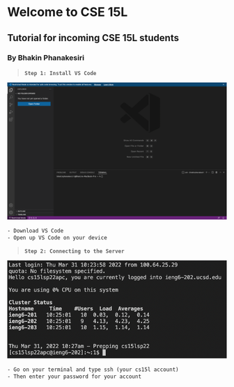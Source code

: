 # Welcome to CSE 15L
## Tutorial for incoming CSE 15L students
### By Bhakin Phanakesiri 

> **`Step 1: Install VS Code`**

![pic1](vscode.png)
```
- Download VS Code
- Open up VS Code on your device
```

> **`Step 2: Connecting to the Server`**

![pic2](connectingToServer.png)
```
- Go on your terminal and type ssh (your cs15l account)
- Then enter your password for your account
```